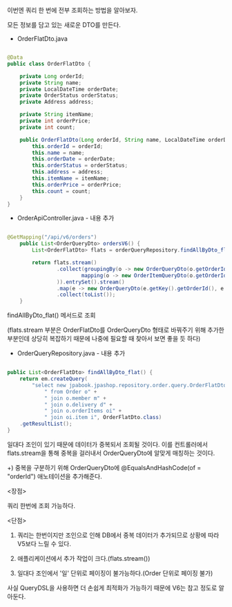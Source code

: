 이번엔 쿼리 한 번에 전부 조회하는 방법을 알아보자.

모든 정보를 담고 있는 새로운 DTO를 만든다.

* OrderFlatDto.java

```java

@Data
public class OrderFlatDto {

    private Long orderId;
    private String name;
    private LocalDateTime orderDate;
    private OrderStatus orderStatus;
    private Address address;

    private String itemName;
    private int orderPrice;
    private int count;

    public OrderFlatDto(Long orderId, String name, LocalDateTime orderDate, OrderStatus orderStatus, Address address, String itemName, int orderPrice, int count) {
        this.orderId = orderId;
        this.name = name;
        this.orderDate = orderDate;
        this.orderStatus = orderStatus;
        this.address = address;
        this.itemName = itemName;
        this.orderPrice = orderPrice;
        this.count = count;
    }
}

```

* OrderApiController.java - 내용 추가

```java

@GetMapping("/api/v6/orders")
    public List<OrderQueryDto> ordersV6() {
        List<OrderFlatDto> flats = orderQueryRepository.findAllByDto_flat();

        return flats.stream()
                .collect(groupingBy(o -> new OrderQueryDto(o.getOrderId(), o.getName(), o.getOrderDate(), o.getOrderStatus(), o.getAddress()),
                        mapping(o -> new OrderItemQueryDto(o.getOrderId(), o.getItemName(), o.getOrderPrice(), o.getCount()), toList())
                )).entrySet().stream()
                .map(e -> new OrderQueryDto(e.getKey().getOrderId(), e.getKey().getName(), e.getKey().getOrderDate(), e.getKey().getOrderStatus(), e.getKey().getAddress(), e.getValue()))
                .collect(toList());
    }

```


findAllByDto_flat() 메서드로 조회

(flats.stream 부분은 OrderFlatDto를 OrderQueryDto 형태로 바꿔주기 위해 추가한 부분인데 상당히 복잡하기 때문에 나중에 필요할 때 찾아서 보면 좋을 듯 하다)


* OrderQueryRepository.java - 내용 추가

```java

public List<OrderFlatDto> findAllByDto_flat() {
    return em.createQuery(
        "select new jpabook.jpashop.repository.order.query.OrderFlatDto(o.id, m.name, o.orderDate, o.status, d.address, i.name, oi.orderPrice, oi.count)" +
            " from Order o" +
            " join o.member m" +
            " join o.delivery d" +
            " join o.orderItems oi" +
            " join oi.item i", OrderFlatDto.class)
    .getResultList();
}

```

일대다 조인이 있기 때문에 데이터가 중복되서 조회될 것이다. 이를 컨트롤러에서 flats.stream을 통해 중복을 걸러내서 OrderQueryDto에 알맞게 매칭하는 것이다.

+) 중복을 구분하기 위해 OrderQueryDto에 @EqualsAndHashCode(of = "orderId") 애노테이션을 추가해준다.

 

<장점>

쿼리 한번에 조회 가능하다.

 

<단점>

1. 쿼리는 한번이지만 조인으로 인해 DB에서 중복 데이터가 추가되므로 상황에 따라 V5보다 느릴 수 있다.

2. 애플리케이션에서 추가 작업이 크다.(flats.stream())

3. 일대다 조인에서 '일' 단위로 페이징이 불가능하다.(Order 단위로 페이징 불가)


사실 QueryDSL을 사용하면 더 손쉽게 최적화가 가능하기 때문에 V6는 참고 정도로 알아둔다.
